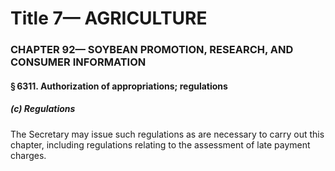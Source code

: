 
# Title 7— AGRICULTURE
### CHAPTER 92— SOYBEAN PROMOTION, RESEARCH, AND CONSUMER INFORMATION
#### § 6311. Authorization of appropriations; regulations
##### (c) Regulations

The Secretary may issue such regulations as are necessary to carry out this chapter, including regulations relating to the assessment of late payment charges.
